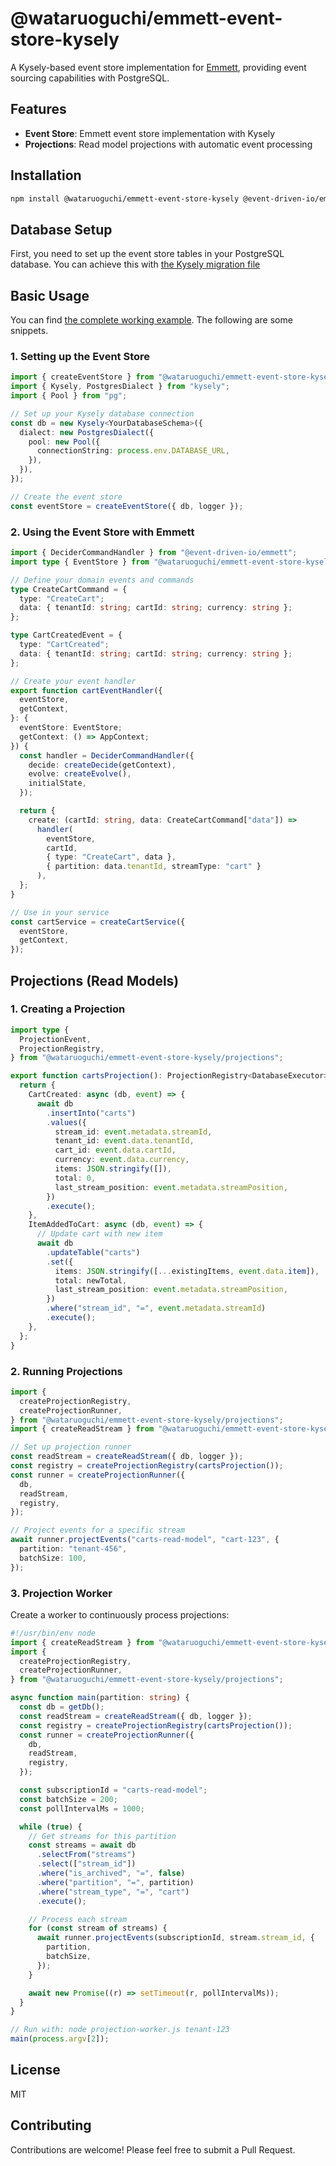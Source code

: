 # @wataruoguchi/emmett-event-store-kysely

A Kysely-based event store implementation for [Emmett](https://github.com/event-driven-io/emmett), providing event sourcing capabilities with PostgreSQL.

## Features

- **Event Store**: Emmett event store implementation with Kysely
- **Projections**: Read model projections with automatic event processing

## Installation

```bash
npm install @wataruoguchi/emmett-event-store-kysely @event-driven-io/emmett kysely
```

## Database Setup

First, you need to set up the event store tables in your PostgreSQL database. You can achieve this with [the Kysely migration file](https://github.com/wataruoguchi/poc-emmett/blob/main/package/1758758113676_event_sourcing_migration_example.ts)

## Basic Usage

You can find [the complete working example](https://github.com/wataruoguchi/poc-emmett/tree/main/example). The following are some snippets.

### 1. Setting up the Event Store

```typescript
import { createEventStore } from "@wataruoguchi/emmett-event-store-kysely";
import { Kysely, PostgresDialect } from "kysely";
import { Pool } from "pg";

// Set up your Kysely database connection
const db = new Kysely<YourDatabaseSchema>({
  dialect: new PostgresDialect({
    pool: new Pool({
      connectionString: process.env.DATABASE_URL,
    }),
  }),
});

// Create the event store
const eventStore = createEventStore({ db, logger });
```

### 2. Using the Event Store with Emmett

```typescript
import { DeciderCommandHandler } from "@event-driven-io/emmett";
import type { EventStore } from "@wataruoguchi/emmett-event-store-kysely";

// Define your domain events and commands
type CreateCartCommand = {
  type: "CreateCart";
  data: { tenantId: string; cartId: string; currency: string };
};

type CartCreatedEvent = {
  type: "CartCreated";
  data: { tenantId: string; cartId: string; currency: string };
};

// Create your event handler
export function cartEventHandler({
  eventStore,
  getContext,
}: {
  eventStore: EventStore;
  getContext: () => AppContext;
}) {
  const handler = DeciderCommandHandler({
    decide: createDecide(getContext),
    evolve: createEvolve(),
    initialState,
  });

  return {
    create: (cartId: string, data: CreateCartCommand["data"]) =>
      handler(
        eventStore,
        cartId,
        { type: "CreateCart", data },
        { partition: data.tenantId, streamType: "cart" }
      ),
  };
}

// Use in your service
const cartService = createCartService({
  eventStore,
  getContext,
});
```

## Projections (Read Models)

### 1. Creating a Projection

```typescript
import type {
  ProjectionEvent,
  ProjectionRegistry,
} from "@wataruoguchi/emmett-event-store-kysely/projections";

export function cartsProjection(): ProjectionRegistry<DatabaseExecutor> {
  return {
    CartCreated: async (db, event) => {
      await db
        .insertInto("carts")
        .values({
          stream_id: event.metadata.streamId,
          tenant_id: event.data.tenantId,
          cart_id: event.data.cartId,
          currency: event.data.currency,
          items: JSON.stringify([]),
          total: 0,
          last_stream_position: event.metadata.streamPosition,
        })
        .execute();
    },
    ItemAddedToCart: async (db, event) => {
      // Update cart with new item
      await db
        .updateTable("carts")
        .set({
          items: JSON.stringify([...existingItems, event.data.item]),
          total: newTotal,
          last_stream_position: event.metadata.streamPosition,
        })
        .where("stream_id", "=", event.metadata.streamId)
        .execute();
    },
  };
}
```

### 2. Running Projections

```typescript
import {
  createProjectionRegistry,
  createProjectionRunner,
} from "@wataruoguchi/emmett-event-store-kysely/projections";
import { createReadStream } from "@wataruoguchi/emmett-event-store-kysely";

// Set up projection runner
const readStream = createReadStream({ db, logger });
const registry = createProjectionRegistry(cartsProjection());
const runner = createProjectionRunner({
  db,
  readStream,
  registry,
});

// Project events for a specific stream
await runner.projectEvents("carts-read-model", "cart-123", {
  partition: "tenant-456",
  batchSize: 100,
});
```

### 3. Projection Worker

Create a worker to continuously process projections:

```typescript
#!/usr/bin/env node
import { createReadStream } from "@wataruoguchi/emmett-event-store-kysely";
import {
  createProjectionRegistry,
  createProjectionRunner,
} from "@wataruoguchi/emmett-event-store-kysely/projections";

async function main(partition: string) {
  const db = getDb();
  const readStream = createReadStream({ db, logger });
  const registry = createProjectionRegistry(cartsProjection());
  const runner = createProjectionRunner({
    db,
    readStream,
    registry,
  });

  const subscriptionId = "carts-read-model";
  const batchSize = 200;
  const pollIntervalMs = 1000;

  while (true) {
    // Get streams for this partition
    const streams = await db
      .selectFrom("streams")
      .select(["stream_id"])
      .where("is_archived", "=", false)
      .where("partition", "=", partition)
      .where("stream_type", "=", "cart")
      .execute();

    // Process each stream
    for (const stream of streams) {
      await runner.projectEvents(subscriptionId, stream.stream_id, {
        partition,
        batchSize,
      });
    }

    await new Promise((r) => setTimeout(r, pollIntervalMs));
  }
}

// Run with: node projection-worker.js tenant-123
main(process.argv[2]);
```

## License

MIT

## Contributing

Contributions are welcome! Please feel free to submit a Pull Request.
